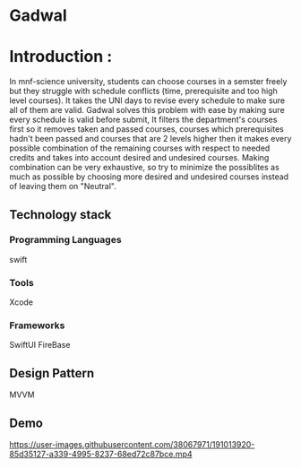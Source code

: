 # Gadwal

# Introduction :
In mnf-science university, students can choose courses in a semster freely but they struggle with schedule conflicts (time, prerequisite and too high level courses). It takes the UNI days to revise every schedule to make sure all of them are valid.
Gadwal solves this problem with ease by making sure every schedule is valid before submit, It filters the department's courses first so it removes taken and passed courses, courses which prerequisites hadn't been passed and courses that are 2 levels higher then it makes every possible combination of the remaining courses with respect to needed credits and takes into account desired and undesired courses. 
Making combination can be very exhaustive, so try to minimize the possiblites as much as possible by choosing more desired and undesired courses instead of leaving them on "Neutral".


## Technology stack

### Programming Languages
swift

### Tools
Xcode

### Frameworks
SwiftUI
FireBase

## Design Pattern
MVVM

## Demo

https://user-images.githubusercontent.com/38067971/191013920-85d35127-a339-4995-8237-68ed72c87bce.mp4


